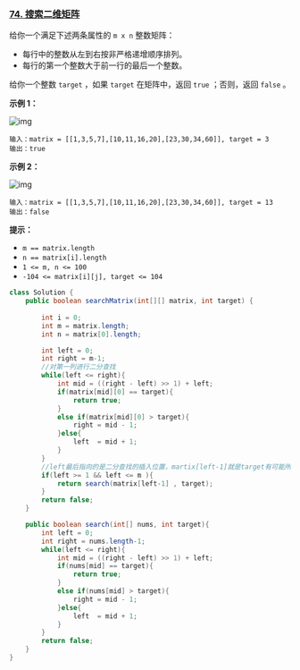 ### [74. 搜索二维矩阵](https://leetcode.cn/problems/search-a-2d-matrix/)

给你一个满足下述两条属性的 `m x n` 整数矩阵：

- 每行中的整数从左到右按非严格递增顺序排列。
- 每行的第一个整数大于前一行的最后一个整数。

给你一个整数 `target` ，如果 `target` 在矩阵中，返回 `true` ；否则，返回 `false` 。

 

**示例 1：**

![img](https://assets.leetcode.com/uploads/2020/10/05/mat.jpg)

```
输入：matrix = [[1,3,5,7],[10,11,16,20],[23,30,34,60]], target = 3
输出：true
```

**示例 2：**

![img](https://assets.leetcode-cn.com/aliyun-lc-upload/uploads/2020/11/25/mat2.jpg)

```
输入：matrix = [[1,3,5,7],[10,11,16,20],[23,30,34,60]], target = 13
输出：false
```

 

**提示：**

- `m == matrix.length`
- `n == matrix[i].length`
- `1 <= m, n <= 100`
- `-104 <= matrix[i][j], target <= 104`



```java
class Solution {
    public boolean searchMatrix(int[][] matrix, int target) {
        
        int i = 0;
        int m = matrix.length;
        int n = matrix[0].length;

        int left = 0;
        int right = m-1;
        //对第一列进行二分查找
        while(left <= right){
            int mid = ((right - left) >> 1) + left;
            if(matrix[mid][0] == target){
                return true;
            }
            else if(matrix[mid][0] > target){
                right = mid - 1;
            }else{
                left  = mid + 1;
            }
        }
        //left最后指向的是二分查找的插入位置，martix[left-1]就是target有可能所在的数组
        if(left >= 1 && left <= m ){
            return search(matrix[left-1] , target);
        }
        return false;
    }

    public boolean search(int[] nums, int target){
        int left = 0; 
        int right = nums.length-1;
        while(left <= right){
            int mid = ((right - left) >> 1) + left;
            if(nums[mid] == target){
                return true;
            }
            else if(nums[mid] > target){
                right = mid - 1;
            }else{
                left  = mid + 1;
            }
        }
        return false;
    }
}
```





